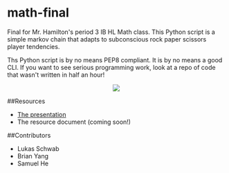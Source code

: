 # math-final

Final for Mr. Hamilton's period 3 IB HL Math class. This Python script is a simple markov chain that adapts to subconscious rock paper scissors player tendencies.

Ths Python script is by no means PEP8 compliant.
It is by no means a good CLI.
If you want to see serious programming work, look at a repo of code that wasn't written in half an hour!

<p align="center"><img src="http://media3.giphy.com/media/Lj3lt5pYUQBKE/giphy.gif"></p>

##Resources

+ [The presentation](https://docs.google.com/presentation/d/1lyKLMCRl9mjZ4ToKGG-6Wro5kbPuuPmww4ZBAhf602g/edit?usp=sharing)
+ The resource document (coming soon!)

##Contributors

+ Lukas Schwab
+ Brian Yang
+ Samuel He
